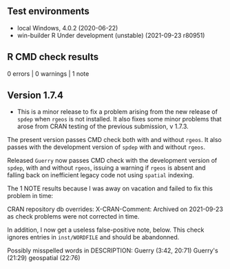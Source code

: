 ## Test environments
* local Windows, 4.0.2 (2020-06-22)
* win-builder R Under development (unstable) (2021-09-23 r80951)

## R CMD check results

0 errors | 0 warnings | 1 note

## Version 1.7.4

* This is a minor release to fix a problem arising from the new release of `spdep` when `rgeos` is not installed. It also fixes
some minor problems that arose from CRAN testing of the previous submission, v 1.7.3.

The present version passes CMD check both with and without `rgeos`. 
It also passes with the development version of `spdep` with and without `rgeos`. 

Released `Guerry` now passes CMD check with the development version of `spdep`, with and without `rgeos`, issuing a warning if `rgeos` is absent and falling back on inefficient legacy code not using `spatial` indexing.

The 1 NOTE results because I was away on vacation and failed to fix this problem in time:

CRAN repository db overrides:
  X-CRAN-Comment: Archived on 2021-09-23 as check problems were not
    corrected in time.

In addition, I now get a useless false-positive note, below. This check ignores entries in `inst/WORDFILE` and should be abandonned.

Possibly misspelled words in DESCRIPTION:
  Guerry (3:42, 20:71)
  Guerry's (21:29)
  geospatial (22:76)
  
